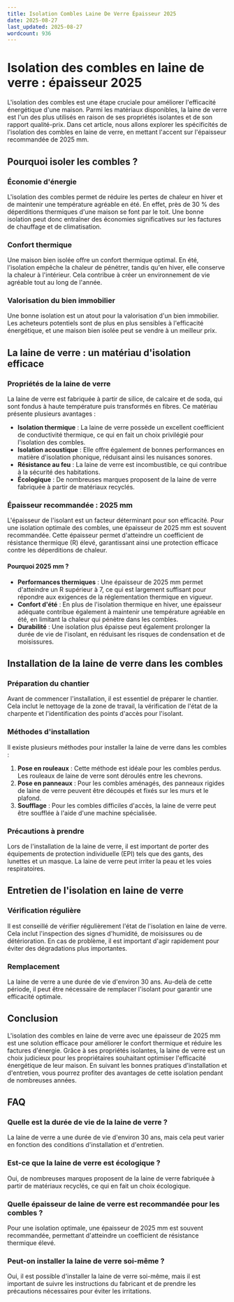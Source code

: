 ```yaml
---
title: Isolation Combles Laine De Verre Épaisseur 2025
date: 2025-08-27
last_updated: 2025-08-27
wordcount: 936
---
```


# Isolation des combles en laine de verre : épaisseur 2025

L'isolation des combles est une étape cruciale pour améliorer l'efficacité énergétique d'une maison. Parmi les matériaux disponibles, la laine de verre est l'un des plus utilisés en raison de ses propriétés isolantes et de son rapport qualité-prix. Dans cet article, nous allons explorer les spécificités de l'isolation des combles en laine de verre, en mettant l'accent sur l'épaisseur recommandée de 2025 mm.

## Pourquoi isoler les combles ?

### Économie d'énergie

L'isolation des combles permet de réduire les pertes de chaleur en hiver et de maintenir une température agréable en été. En effet, près de 30 % des déperditions thermiques d'une maison se font par le toit. Une bonne isolation peut donc entraîner des économies significatives sur les factures de chauffage et de climatisation.

### Confort thermique

Une maison bien isolée offre un confort thermique optimal. En été, l'isolation empêche la chaleur de pénétrer, tandis qu'en hiver, elle conserve la chaleur à l'intérieur. Cela contribue à créer un environnement de vie agréable tout au long de l'année.

### Valorisation du bien immobilier

Une bonne isolation est un atout pour la valorisation d'un bien immobilier. Les acheteurs potentiels sont de plus en plus sensibles à l'efficacité énergétique, et une maison bien isolée peut se vendre à un meilleur prix.

## La laine de verre : un matériau d'isolation efficace

### Propriétés de la laine de verre

La laine de verre est fabriquée à partir de silice, de calcaire et de soda, qui sont fondus à haute température puis transformés en fibres. Ce matériau présente plusieurs avantages :

- **Isolation thermique** : La laine de verre possède un excellent coefficient de conductivité thermique, ce qui en fait un choix privilégié pour l'isolation des combles.
- **Isolation acoustique** : Elle offre également de bonnes performances en matière d'isolation phonique, réduisant ainsi les nuisances sonores.
- **Résistance au feu** : La laine de verre est incombustible, ce qui contribue à la sécurité des habitations.
- **Écologique** : De nombreuses marques proposent de la laine de verre fabriquée à partir de matériaux recyclés.

### Épaisseur recommandée : 2025 mm

L'épaisseur de l'isolant est un facteur déterminant pour son efficacité. Pour une isolation optimale des combles, une épaisseur de 2025 mm est souvent recommandée. Cette épaisseur permet d'atteindre un coefficient de résistance thermique (R) élevé, garantissant ainsi une protection efficace contre les déperditions de chaleur.

#### Pourquoi 2025 mm ?

- **Performances thermiques** : Une épaisseur de 2025 mm permet d'atteindre un R supérieur à 7, ce qui est largement suffisant pour répondre aux exigences de la réglementation thermique en vigueur.
- **Confort d'été** : En plus de l'isolation thermique en hiver, une épaisseur adéquate contribue également à maintenir une température agréable en été, en limitant la chaleur qui pénètre dans les combles.
- **Durabilité** : Une isolation plus épaisse peut également prolonger la durée de vie de l'isolant, en réduisant les risques de condensation et de moisissures.

## Installation de la laine de verre dans les combles

### Préparation du chantier

Avant de commencer l'installation, il est essentiel de préparer le chantier. Cela inclut le nettoyage de la zone de travail, la vérification de l'état de la charpente et l'identification des points d'accès pour l'isolant.

### Méthodes d'installation

Il existe plusieurs méthodes pour installer la laine de verre dans les combles :

1. **Pose en rouleaux** : Cette méthode est idéale pour les combles perdus. Les rouleaux de laine de verre sont déroulés entre les chevrons.
2. **Pose en panneaux** : Pour les combles aménagés, des panneaux rigides de laine de verre peuvent être découpés et fixés sur les murs et le plafond.
3. **Soufflage** : Pour les combles difficiles d'accès, la laine de verre peut être soufflée à l'aide d'une machine spécialisée.

### Précautions à prendre

Lors de l'installation de la laine de verre, il est important de porter des équipements de protection individuelle (EPI) tels que des gants, des lunettes et un masque. La laine de verre peut irriter la peau et les voies respiratoires.

## Entretien de l'isolation en laine de verre

### Vérification régulière

Il est conseillé de vérifier régulièrement l'état de l'isolation en laine de verre. Cela inclut l'inspection des signes d'humidité, de moisissures ou de détérioration. En cas de problème, il est important d'agir rapidement pour éviter des dégradations plus importantes.

### Remplacement

La laine de verre a une durée de vie d'environ 30 ans. Au-delà de cette période, il peut être nécessaire de remplacer l'isolant pour garantir une efficacité optimale.

## Conclusion

L'isolation des combles en laine de verre avec une épaisseur de 2025 mm est une solution efficace pour améliorer le confort thermique et réduire les factures d'énergie. Grâce à ses propriétés isolantes, la laine de verre est un choix judicieux pour les propriétaires souhaitant optimiser l'efficacité énergétique de leur maison. En suivant les bonnes pratiques d'installation et d'entretien, vous pourrez profiter des avantages de cette isolation pendant de nombreuses années.

## FAQ

### Quelle est la durée de vie de la laine de verre ?

La laine de verre a une durée de vie d'environ 30 ans, mais cela peut varier en fonction des conditions d'installation et d'entretien.

### Est-ce que la laine de verre est écologique ?

Oui, de nombreuses marques proposent de la laine de verre fabriquée à partir de matériaux recyclés, ce qui en fait un choix écologique.

### Quelle épaisseur de laine de verre est recommandée pour les combles ?

Pour une isolation optimale, une épaisseur de 2025 mm est souvent recommandée, permettant d'atteindre un coefficient de résistance thermique élevé.

### Peut-on installer la laine de verre soi-même ?

Oui, il est possible d'installer la laine de verre soi-même, mais il est important de suivre les instructions du fabricant et de prendre les précautions nécessaires pour éviter les irritations.
